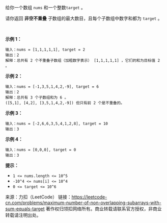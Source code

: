 给你一个数组 ```nums``` 和一个整数```target``` 。

请你返回 **非空不重叠** 子数组的最大数目，且每个子数组中数字和都为 ```target``` 。

 

**示例 1：**
```
输入：nums = [1,1,1,1,1], target = 2
输出：2
解释：总共有 2 个不重叠子数组（加粗数字表示） [1,1,1,1,1] ，它们的和为目标值 2 。
```
**示例 2：**
```
输入：nums = [-1,3,5,1,4,2,-9], target = 6
输出：2
解释：总共有 3 个子数组和为 6 。
([5,1], [4,2], [3,5,1,4,2,-9]) 但只有前 2 个是不重叠的。
```
**示例 3：**
```
输入：nums = [-2,6,6,3,5,4,1,2,8], target = 10
输出：3
```
**示例 4：**
```
输入：nums = [0,0,0], target = 0
输出：3
```

**提示：**

* ```1 <= nums.length <= 10^5```
* ```-10^4 <= nums[i] <= 10^4```
* ```0 <= target <= 10^6```

来源：力扣（LeetCode）
链接：https://leetcode-cn.com/problems/maximum-number-of-non-overlapping-subarrays-with-sum-equals-target
著作权归领扣网络所有。商业转载请联系官方授权，非商业转载请注明出处。
